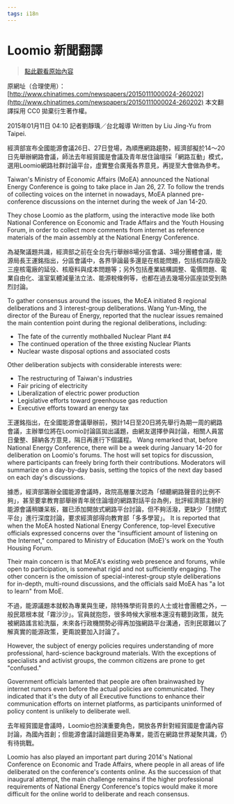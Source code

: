 ```yaml
---
tags: i18n
---
```


# Loomio 新聞翻譯

> [點此觀看原始內容](https://g0v.hackpad.tw/rKqyhFOdvgM)


原網址（合理使用）：[http://www.chinatimes.com/newspapers/20150111000024-260202](http://www.chinatimes.com/newspapers/20150111000024-260202)
本文翻譯採用 CC0 拋棄衍生著作權。

2015年01月11日 04:10 記者劉靜瑀／台北報導
Written by Liu Jing-Yu from Taipei.

經濟部宣布全國能源會議26日、27日登場，為順應網路趨勢，經濟部擬於14～20日先舉辦網路會議，師法去年經貿國是會議及青年居住論壇採「網路互動」模式，選用Loomio網路社群討論平台，虛實整合廣蒐各界意見，再提至大會做為參考。

Taiwan's Ministry of Economic Affairs (MoEA) announced the National Energy Conference is going to take place in Jan 26, 27. To follow the trends of collecting voices on the internet in nowadays, MoEA planned pre-conference discussions on the internet during the week of Jan 14-20.

They chose Loomio as the platform, using the interactive mode like both National Conference on Economic and Trade Affairs and  the  Youth  Housing Forum, in order to collect more comments from internet as reference materials of the main assembly at the National Energy Conference.

為凝聚議題共識，經濟部之前在全台先行舉辦8場分區會議、3場分團體會議，能源局長王運銘指出，分區會議中，各界爭論最多還是在核能問題，包括核四存廢及三座核電廠的延役、核廢料與成本問題等；另外包括產業結構調整、電價問題、電業自由化、溫室氣體減量法立法、能源稅條例等，也都在過去幾場分區座談受到熱烈討論。

To gather consensus around the issues, the MoEA initiated 8 regional deliberations and 3 interest-group deliberations. Wang Yun-Ming, the director of the Bureau of Energy, reported that the nuclear issues remained the main contention point during the regional deliberations, including:
- The fate of the currently mothballed Nuclear Plant #4
- The continued operation of the three existing Nuclear Plants
- Nuclear waste disposal options and associated costs

Other deliberation subjects with considerable interests were:
- The restructuring of Taiwan's industries
- Fair pricing of electricity
- Liberalization of electric power production
- Legislative efforts toward greenhouse gas reduction
- Executive efforts toward an energy tax

王運銘指出，在全國能源會議舉辦前，預計14日至20日將先舉行為期一周的網路會議，主辦單位將在Loomio討論區拋出議題，由網友選擇參與討論，相關人員當日彙整、歸納各方意見，隔日再進行下個議程。
Wang remarked that, before National Energy Conference, there will be a week during January 14-20 for deliberation on Loomio's forums. The host will set topics for discussion, where participants can freely bring forth their contributions. Moderators will summarize on a day-by-day basis, setting the topics of the next day based on each day's discussions.

據悉，經濟部籌辦全國能源會議時，政院高層屢次認為「傾聽網路聲音的比例不夠」，甚至要拿教育部舉辦青年居住論壇的網路對話平台為例，批評經濟部主辦的能源會議稍嫌呆板，雖已添加開放式網路平台討論，但不夠活潑，更缺少「封閉式平台」進行深度討論，要求經濟部得向教育部「多多學習」。
It is reported that when the MoEA hosted National Energy Conference, top-level Executive officials expressed concerns over the "insufficient amount of listening on the Internet," compared to Ministry of Education (MoE)'s work on the Youth  Housing Forum.

Their main concern is that MoEA's existing web presence and forums, while open to participation, is somewhat rigid and not sufficiently engaging. The other concern is the omission of special-interest-group style deliberations for in-depth, multi-round discussions, and the officials said MoEA has "a lot to learn" from MoE.

不過，能源議題本就較為專業與生硬，除特殊學術背景的人士或社會團體之外，一般民眾根本就「霧沙沙」。官員就抱怨，很多時候大家根本還沒有聽到政策，就先被網路謠言給洗腦，未來各行政機關勢必得再加強網路平台溝通，否則民眾難以了解真實的能源政策，更甭說要加入討論了。

However, the subject of energy policies requires understanding of more professional, hard-science background materials. With the exceptions of specialists and activist groups, the common citizens are prone to get "confused."

Government officials lamented that people are often brainwashed by internet rumors even before the actual policies are communicated. They indicated that it's the duty of all Executive functions to enhance their communication efforts on internet platforms, as participants uninformed of policy content is unlikely to deliberate well.

去年經貿國是會議時，Loomio也扮演重要角色，開放各界針對經貿國是會議內容討論，為國內首創；但能源會議討論題目更為專業，能否在網路世界凝聚共識，仍有待挑戰。

Loomio has also played an important part during 2014's National Conference on Economic and Trade Affairs, where people in all areas of life deliberated on the conference's contents online. As the succession of that inaugural attempt, the main challenge remains if the higher professional requirements of National Energy Conference's topics would make it more difficult for the online world to deliberate and reach consensus.

